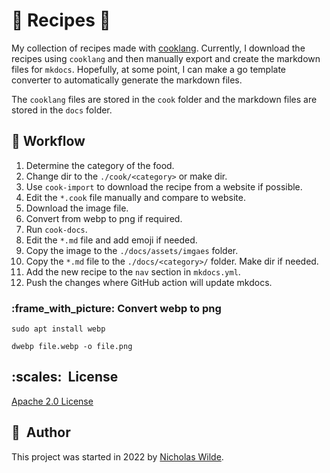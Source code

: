 # :green_salad: Recipes :book:

My collection of recipes made with [cooklang][1]. Currently, I download the
recipes using `cooklang` and then manually export and create the markdown
files for `mkdocs`. Hopefully, at some point, I can make a go template
converter to automatically generate the markdown files.

The `cooklang` files are stored in the `cook` folder and the markdown files are stored
in the `docs` folder.

## :runner: Workflow

1. Determine the category of the food.
2. Change dir to the `./cook/<category>` or make dir.
3. Use `cook-import` to download the recipe from a website if possible.
4. Edit the `*.cook` file manually and compare to website.
5. Download the image file.
6. Convert from webp to png if required.
7. Run `cook-docs`.
8. Edit the `*.md` file and add emoji if needed.
9. Copy the image to the `./docs/assets/imgaes` folder.
10. Copy the `*.md` file to the `./docs/<category>/` folder. Make dir if needed.
11. Add the new recipe to the `nav` section in `mkdocs.yml`.
12. Push the changes where GitHub action will update mkdocs.

### :frame_with_picture: Convert webp to png

```shell title="Installation"
sudo apt install webp
```

```shell title="Convert"
dwebp file.webp -o file.png
```

## ​:scales:​&nbsp;​ License

​[​Apache 2.0 License​](./LICENSE) 

## ​:pencil:​&nbsp;​ Author

​This project was started in 2022 by [​Nicholas Wilde​](https://github.com/nicholaswilde/).

[1]: https://cooklang.org/
